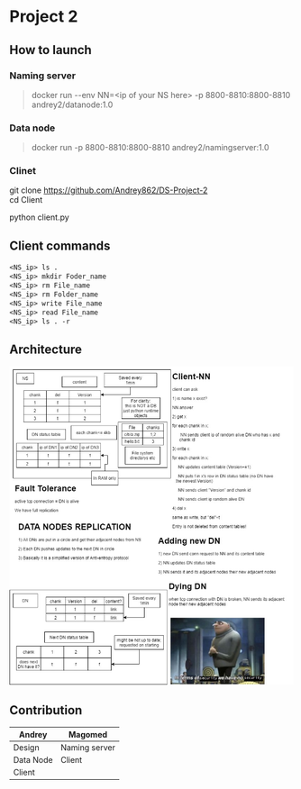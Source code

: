 # Project 2
## How to launch
### Naming server
>docker run --env NN=\<ip of your NS here\> -p 8800-8810:8800-8810 andrey2/datanode:1.0 
### Data node
>docker run -p 8800-8810:8800-8810 andrey2/namingserver:1.0
### Clinet
git clone https://github.com/Andrey862/DS-Project-2 <br/>
cd Client
<br/>

python client.py
## Client commands
```
<NS_ip> ls .
<NS_ip> mkdir Foder_name
<NS_ip> rm File_name
<NS_ip> rm Folder_name
<NS_ip> write File_name
<NS_ip> read File_name
<NS_ip> ls . -r
```

## Architecture
![Architecture](./img/DS_P2.jpg)
## Contribution
Andrey | Magomed
------|------
Design | Naming server
Data Node | Client
Client | 